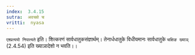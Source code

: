 ```yaml
---
index:  3.4.15
sutra:  अवचक्षे च
vritti:  nyasa
---
```


`एश्प्रत्ययो निपात्यते` इति। शित्करणं सार्वधातुकसंज्ञार्थम्। तेनार्धधातुके विधीयमानः सार्वधातुके `चक्षिङ ख्याञ्` (2.4.54) इति ख्याञादेशो न भवति।।

